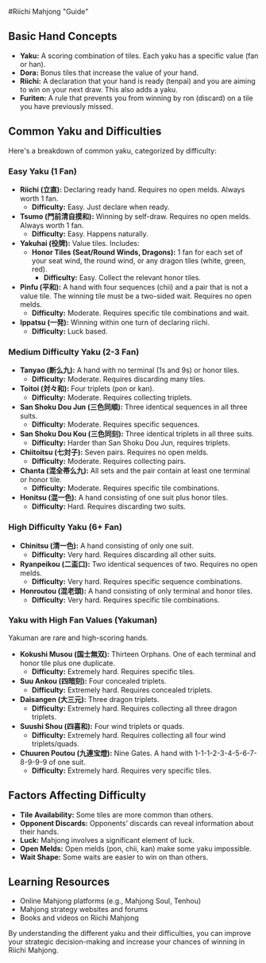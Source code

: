 #Riichi Mahjong "Guide"

## Basic Hand Concepts

* **Yaku:** A scoring combination of tiles. Each yaku has a specific value (fan or han).
* **Dora:** Bonus tiles that increase the value of your hand.
* **Riichi:** A declaration that your hand is ready (tenpai) and you are aiming to win on your next draw. This also adds a yaku.
* **Furiten:** A rule that prevents you from winning by ron (discard) on a tile you have previously missed.

## Common Yaku and Difficulties

Here's a breakdown of common yaku, categorized by difficulty:

### Easy Yaku (1 Fan)

* **Riichi (立直):** Declaring ready hand. Requires no open melds. Always worth 1 fan.
    * **Difficulty:** Easy. Just declare when ready.
* **Tsumo (門前清自摸和):** Winning by self-draw. Requires no open melds. Always worth 1 fan.
    * **Difficulty:** Easy. Happens naturally.
* **Yakuhai (役牌):** Value tiles. Includes:
    * **Honor Tiles (Seat/Round Winds, Dragons):** 1 fan for each set of your seat wind, the round wind, or any dragon tiles (white, green, red).
        * **Difficulty:** Easy. Collect the relevant honor tiles.
* **Pinfu (平和):** A hand with four sequences (chii) and a pair that is not a value tile. The winning tile must be a two-sided wait. Requires no open melds.
    * **Difficulty:** Moderate. Requires specific tile combinations and wait.
* **Ippatsu (一発):** Winning within one turn of declaring riichi.
    * **Difficulty:** Luck based.

### Medium Difficulty Yaku (2-3 Fan)

* **Tanyao (断么九):** A hand with no terminal (1s and 9s) or honor tiles.
    * **Difficulty:** Moderate. Requires discarding many tiles.
* **Toitoi (対々和):** Four triplets (pon or kan).
    * **Difficulty:** Moderate. Requires collecting triplets.
* **San Shoku Dou Jun (三色同順):** Three identical sequences in all three suits.
    * **Difficulty:** Moderate. Requires specific sequences.
* **San Shoku Dou Kou (三色同刻):** Three identical triplets in all three suits.
    * **Difficulty:** Harder than San Shoku Dou Jun, requires triplets.
* **Chiitoitsu (七対子):** Seven pairs. Requires no open melds.
    * **Difficulty:** Moderate. Requires collecting pairs.
* **Chanta (混全帯么九):** All sets and the pair contain at least one terminal or honor tile.
    * **Difficulty:** Moderate. Requires specific tile combinations.
* **Honitsu (混一色):** A hand consisting of one suit plus honor tiles.
    * **Difficulty:** Hard. Requires discarding two suits.

### High Difficulty Yaku (6+ Fan)

* **Chinitsu (清一色):** A hand consisting of only one suit.
    * **Difficulty:** Very hard. Requires discarding all other suits.
* **Ryanpeikou (二盃口):** Two identical sequences of two. Requires no open melds.
    * **Difficulty:** Very hard. Requires specific sequence combinations.
* **Honroutou (混老頭):** A hand consisting of only terminal and honor tiles.
    * **Difficulty:** Very hard. Requires specific tile combinations.

### Yaku with High Fan Values (Yakuman)

Yakuman are rare and high-scoring hands.

* **Kokushi Musou (国士無双):** Thirteen Orphans. One of each terminal and honor tile plus one duplicate.
    * **Difficulty:** Extremely hard. Requires specific tiles.
* **Suu Ankou (四暗刻):** Four concealed triplets.
    * **Difficulty:** Extremely hard. Requires concealed triplets.
* **Daisangen (大三元):** Three dragon triplets.
    * **Difficulty:** Extremely hard. Requires collecting all three dragon triplets.
* **Suushi Shou (四喜和):** Four wind triplets or quads.
    * **Difficulty:** Extremely hard. Requires collecting all four wind triplets/quads.
* **Chuuren Poutou (九連宝燈):** Nine Gates. A hand with 1-1-1-2-3-4-5-6-7-8-9-9-9 of one suit.
    * **Difficulty:** Extremely hard. Requires very specific tiles.

## Factors Affecting Difficulty

* **Tile Availability:** Some tiles are more common than others.
* **Opponent Discards:** Opponents' discards can reveal information about their hands.
* **Luck:** Mahjong involves a significant element of luck.
* **Open Melds:** Open melds (pon, chii, kan) make some yaku impossible.
* **Wait Shape:** Some waits are easier to win on than others.

## Learning Resources

* Online Mahjong platforms (e.g., Mahjong Soul, Tenhou)
* Mahjong strategy websites and forums
* Books and videos on Riichi Mahjong

By understanding the different yaku and their difficulties, you can improve your strategic decision-making and increase your chances of winning in Riichi Mahjong.
